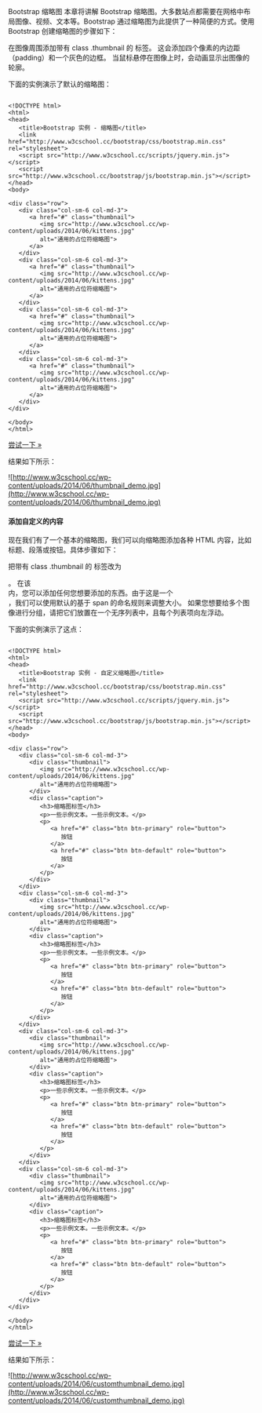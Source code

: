  Bootstrap 缩略图
 本章将讲解 Bootstrap 缩略图。大多数站点都需要在网格中布局图像、视频、文本等。Bootstrap 通过缩略图为此提供了一种简便的方式。使用 Bootstrap 创建缩略图的步骤如下：

 
在图像周围添加带有 class .thumbnail 的 <a> 标签。
 这会添加四个像素的内边距（padding）和一个灰色的边框。
 当鼠标悬停在图像上时，会动画显示出图像的轮廓。
 
下面的实例演示了默认的缩略图：

 
```

<!DOCTYPE html>
<html>
<head>
   <title>Bootstrap 实例 - 缩略图</title>
   <link href="http://www.w3cschool.cc/bootstrap/css/bootstrap.min.css" rel="stylesheet">
   <script src="http://www.w3cschool.cc/scripts/jquery.min.js"></script>
   <script src="http://www.w3cschool.cc/bootstrap/js/bootstrap.min.js"></script>
</head>
<body>

<div class="row">
   <div class="col-sm-6 col-md-3">
      <a href="#" class="thumbnail">
         <img src="http://www.w3cschool.cc/wp-content/uploads/2014/06/kittens.jpg" 
         alt="通用的占位符缩略图">
      </a>
   </div>
   <div class="col-sm-6 col-md-3">
      <a href="#" class="thumbnail">
         <img src="http://www.w3cschool.cc/wp-content/uploads/2014/06/kittens.jpg" 
         alt="通用的占位符缩略图">
      </a>
   </div>
   <div class="col-sm-6 col-md-3">
      <a href="#" class="thumbnail">
         <img src="http://www.w3cschool.cc/wp-content/uploads/2014/06/kittens.jpg" 
         alt="通用的占位符缩略图">
      </a>
   </div>
   <div class="col-sm-6 col-md-3">
      <a href="#" class="thumbnail">
         <img src="http://www.w3cschool.cc/wp-content/uploads/2014/06/kittens.jpg" 
         alt="通用的占位符缩略图">
      </a>
   </div>
</div>

</body>
</html>

```
 [尝试一下 »](http://www.w3cschool.cc/try/tryit.php?filename=bootstrap3-thumbnail)

 结果如下所示：

  ![http://www.w3cschool.cc/wp-content/uploads/2014/06/thumbnail_demo.jpg](http://www.w3cschool.cc/wp-content/uploads/2014/06/thumbnail_demo.jpg)


 
#### 添加自定义的内容

 现在我们有了一个基本的缩略图，我们可以向缩略图添加各种 HTML 内容，比如标题、段落或按钮。具体步骤如下：

 
把带有 class .thumbnail 的 <a> 标签改为 <div>。
 在该 <div> 内，您可以添加任何您想要添加的东西。由于这是一个 <div>，我们可以使用默认的基于 span 的命名规则来调整大小。
 如果您想要给多个图像进行分组，请把它们放置在一个无序列表中，且每个列表项向左浮动。
 
下面的实例演示了这点：

 
```

<!DOCTYPE html>
<html>
<head>
   <title>Bootstrap 实例 - 自定义缩略图</title>
   <link href="http://www.w3cschool.cc/bootstrap/css/bootstrap.min.css" rel="stylesheet">
   <script src="http://www.w3cschool.cc/scripts/jquery.min.js"></script>
   <script src="http://www.w3cschool.cc/bootstrap/js/bootstrap.min.js"></script>
</head>
<body>

<div class="row">
   <div class="col-sm-6 col-md-3">
      <div class="thumbnail">
         <img src="http://www.w3cschool.cc/wp-content/uploads/2014/06/kittens.jpg" 
         alt="通用的占位符缩略图">
      </div>
      <div class="caption">
         <h3>缩略图标签</h3>
         <p>一些示例文本。一些示例文本。</p>
         <p>
            <a href="#" class="btn btn-primary" role="button">
               按钮
            </a> 
            <a href="#" class="btn btn-default" role="button">
               按钮
            </a>
         </p>
      </div>
   </div>
   <div class="col-sm-6 col-md-3">
      <div class="thumbnail">
         <img src="http://www.w3cschool.cc/wp-content/uploads/2014/06/kittens.jpg" 
         alt="通用的占位符缩略图">
      </div>
      <div class="caption">
         <h3>缩略图标签</h3>
         <p>一些示例文本。一些示例文本。</p>
         <p>
            <a href="#" class="btn btn-primary" role="button">
               按钮
            </a> 
            <a href="#" class="btn btn-default" role="button">
               按钮
            </a>
         </p>
      </div>
   </div>
   <div class="col-sm-6 col-md-3">
      <div class="thumbnail">
         <img src="http://www.w3cschool.cc/wp-content/uploads/2014/06/kittens.jpg" 
         alt="通用的占位符缩略图">
      </div>
      <div class="caption">
         <h3>缩略图标签</h3>
         <p>一些示例文本。一些示例文本。</p>
         <p>
            <a href="#" class="btn btn-primary" role="button">
               按钮
            </a> 
            <a href="#" class="btn btn-default" role="button">
               按钮
            </a>
         </p>
      </div>
   </div>
   <div class="col-sm-6 col-md-3">
      <div class="thumbnail">
         <img src="http://www.w3cschool.cc/wp-content/uploads/2014/06/kittens.jpg" 
         alt="通用的占位符缩略图">
      </div>
      <div class="caption">
         <h3>缩略图标签</h3>
         <p>一些示例文本。一些示例文本。</p>
         <p>
            <a href="#" class="btn btn-primary" role="button">
               按钮
            </a> 
            <a href="#" class="btn btn-default" role="button">
               按钮
            </a>
         </p>
      </div>
   </div>
</div>

</body>
</html>

```
 [尝试一下 »](http://www.w3cschool.cc/try/tryit.php?filename=bootstrap3-thumbnail-custom)

 结果如下所示：

  ![http://www.w3cschool.cc/wp-content/uploads/2014/06/customthumbnail_demo.jpg](http://www.w3cschool.cc/wp-content/uploads/2014/06/customthumbnail_demo.jpg)


 

